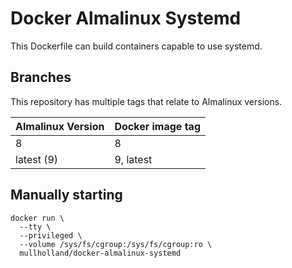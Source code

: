 Docker Almalinux Systemd
=====================

This Dockerfile can build containers capable to use systemd.

Branches
--------

This repository has multiple tags that relate to Almalinux versions.

|Almalinux Version|Docker image tag|
|--------------|-------------------|
|8             |8                  |
|latest (9)    |9, latest          |

Manually starting
-----------------

```shell
docker run \
  --tty \
  --privileged \
  --volume /sys/fs/cgroup:/sys/fs/cgroup:ro \
  mullholland/docker-almalinux-systemd
```
